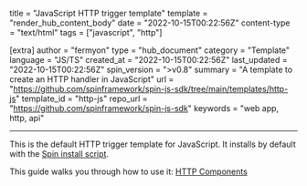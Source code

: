 title = "JavaScript HTTP trigger template"
template = "render_hub_content_body"
date = "2022-10-15T00:22:56Z"
content-type = "text/html"
tags = ["javascript", "http"]

[extra]
author = "fermyon"
type = "hub_document"
category = "Template"
language = "JS/TS"
created_at = "2022-10-15T00:22:56Z"
last_updated = "2022-10-15T00:22:56Z"
spin_version = ">v0.8"
summary =  "A template to create an HTTP handler in JavaScript"
url = "https://github.com/spinframework/spin-js-sdk/tree/main/templates/http-js"
template_id = "http-js"
repo_url = "https://github.com/spinframework/spin-js-sdk"
keywords = "web app, http, api"

---

This is the default HTTP trigger template for JavaScript. It installs by default with the [Spin install script](../../spin/install#installing-spin).

This guide walks you through how to use it: [HTTP Components](../../spin/javascript-components#http-components)